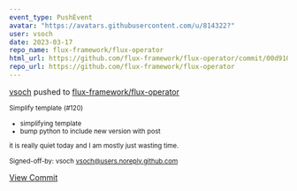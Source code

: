 ```yaml
---
event_type: PushEvent
avatar: "https://avatars.githubusercontent.com/u/814322?"
user: vsoch
date: 2023-03-17
repo_name: flux-framework/flux-operator
html_url: https://github.com/flux-framework/flux-operator/commit/00d910fed2009c4a71d0d0a23e897da6cdad21a7
repo_url: https://github.com/flux-framework/flux-operator
---
```


<a href='https://github.com/vsoch' target='_blank'>vsoch</a> pushed to <a href='https://github.com/flux-framework/flux-operator' target='_blank'>flux-framework/flux-operator</a>

<small>Simplify template (#120)

* simplifying template
* bump python to include new version with post

it is really quiet today and I am mostly just wasting time.

Signed-off-by: vsoch <vsoch@users.noreply.github.com></small>

<a href='https://github.com/flux-framework/flux-operator/commit/00d910fed2009c4a71d0d0a23e897da6cdad21a7' target='_blank'>View Commit</a>